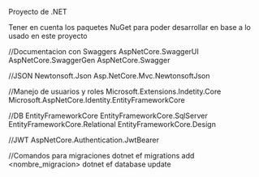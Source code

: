 Proyecto de .NET 

Tener en cuenta los paquetes NuGet para poder desarrollar en base a lo usado en este proyecto

//Documentacion con Swaggers
AspNetCore.SwaggerUI
AspNetCore.SwaggerGen
AspNetCore.Swagger

//JSON
Newtonsoft.Json
Asp.NetCore.Mvc.NewtonsoftJson

//Manejo de usuarios y roles
Microsoft.Extensions.Indetity.Core
Microsoft.AspNetCore.Identity.EntityFrameworkCore

//DB
EntityFrameworkCore
EntityFrameworkCore.SqlServer
EntityFrameworkCore.Relational
EntityFrameworkCore.Design

//JWT
AspNetCore.Authentication.JwtBearer


//Comandos para migraciones
dotnet ef migrations add <nombre_migracion>
dotnet ef database update


